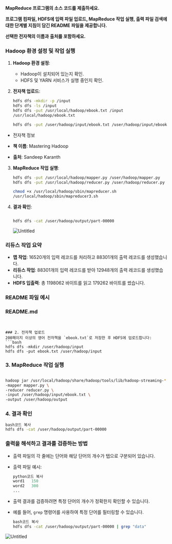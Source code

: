 **MapReduce 프로그램의 소스 코드를 제출하세요.**

**프로그램 컴파일, HDFS에 입력 파일 업로드, MapReduce 작업 실행, 출력 파일 검색에 대한 단계별 지침이 담긴 README 파일을 제공합니다.**

**선택한 전자책의 이름과 출처를 포함하세요.**

### **Hadoop 환경 설정 및 작업 실행**

1. **Hadoop 환경 설정**:
    - Hadoop이 설치되어 있는지 확인.
    - HDFS 및 YARN 서비스가 실행 중인지 확인.
2. **전자책 업로드**:
    
    ```bash
    hdfs dfs -mkdir -p /input
    hdfs dfs -ls /input
    hdfs dfs -put /usr/local/hadoop/ebook.txt /input
    /usr/local/hadoop/ebook.txt
    
    hdfs dfs -put /user/hadoop/input/ebook.txt /user/hadoop/input/ebook.txt
    ```

- 전자책 정보

- **책 이름**: Mastering Hadoop
- **출처**:  Sandeep Karanth


    
3. **MapReduce 작업 실행**:
    
    ```bash
    hdfs dfs -put /usr/local/hadoop/mapper.py /user/hadoop/mapper.py
    hdfs dfs -put /usr/local/hadoop/reducer.py /user/hadoop/reducer.py
    
    chmod +x /usr/local/hadoop/sbin/mapreducer.sh
    /usr/local/hadoop/sbin/mapreducer3.sh
    
    ```
    
4. **결과 확인**:
    
    ```bash
    
    hdfs dfs -cat /user/hadoop/output/part-00000
    
    ```
    
    ![Untitled](https://prod-files-secure.s3.us-west-2.amazonaws.com/6ec20228-be51-4a9f-a5f2-85b8c55a6714/a9b4d97a-810a-4d27-b7bc-5c996aecd699/Untitled.png)
    

### 리듀스 작업 요약

- **맵 작업**: 16520개의 입력 레코드를 처리하고 88301개의 출력 레코드를 생성했습니다.
- **리듀스 작업**: 88301개의 입력 레코드를 받아 12948개의 출력 레코드를 생성했습니다.
- **HDFS 입출력**: 총 1198062 바이트를 읽고 179262 바이트를 썼습니다.

### **README 파일 예시**

### **README.md**

```


### 2. 전자책 업로드
200페이지 이상의 영어 전자책을 `ebook.txt`로 저장한 후 HDFS에 업로드합니다:
```bash
hdfs dfs -mkdir /user/hadoop/input
hdfs dfs -put ebook.txt /user/hadoop/input

```

### 3. MapReduce 작업 실행

```bash

hadoop jar /usr/local/hadoop/share/hadoop/tools/lib/hadoop-streaming-*.jar \
-mapper mapper.py \
-reducer reducer.py \
-input /user/hadoop/input/ebook.txt \
-output /user/hadoop/output

```

### 4. 결과 확인

```bash
bash코드 복사
hdfs dfs -cat /user/hadoop/output/part-00000

```

### **출력을 해석하고 결과를 검증하는 방법**

- 출력 파일의 각 줄에는 단어와 해당 단어의 개수가 탭으로 구분되어 있습니다.
- 출력 파일 예시:
    
    ```python
    python코드 복사
    word1   150
    word2   300
    ...
    
    ```
    
- 출력 결과를 검증하려면 특정 단어의 개수가 정확한지 확인할 수 있습니다.
- 예를 들어, `grep` 명령어를 사용하여 특정 단어를 필터링할 수 있습니다.
    
    ```bash
    bash코드 복사
    hdfs dfs -cat /user/hadoop/output/part-00000 | grep "data"
    
    ```
    

![Untitled](https://prod-files-secure.s3.us-west-2.amazonaws.com/6ec20228-be51-4a9f-a5f2-85b8c55a6714/9c529a4e-dfab-4ac4-89f4-98c798daa0c6/Untitled.png)
